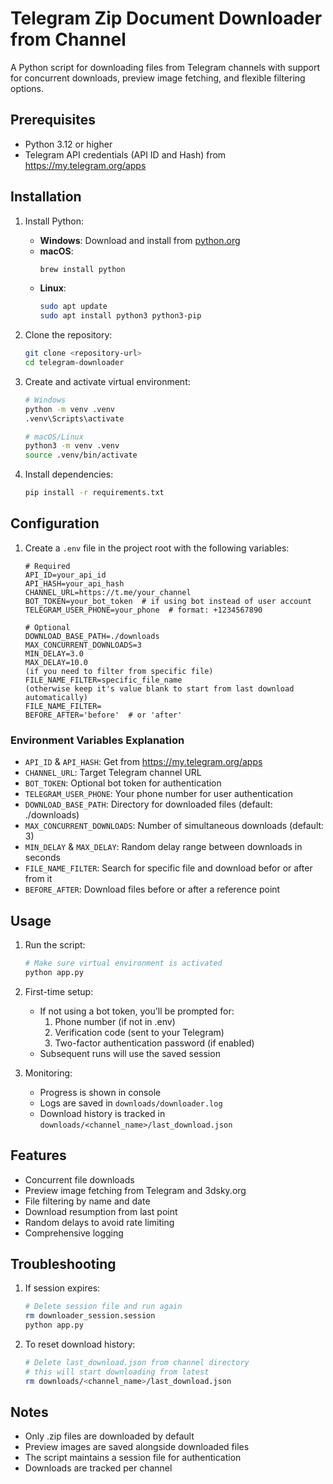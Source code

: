 # Telegram Zip Document Downloader from Channel

A Python script for downloading files from Telegram channels with support for concurrent downloads, preview image fetching, and flexible filtering options.

## Prerequisites

- Python 3.12 or higher
- Telegram API credentials (API ID and Hash) from https://my.telegram.org/apps

## Installation

1. Install Python:

   - **Windows**: Download and install from [python.org](https://python.org)
   - **macOS**:
     ```bash
     brew install python
     ```
   - **Linux**:
     ```bash
     sudo apt update
     sudo apt install python3 python3-pip
     ```

2. Clone the repository:

   ```bash
   git clone <repository-url>
   cd telegram-downloader
   ```

3. Create and activate virtual environment:

   ```bash
   # Windows
   python -m venv .venv
   .venv\Scripts\activate

   # macOS/Linux
   python3 -m venv .venv
   source .venv/bin/activate
   ```

4. Install dependencies:
   ```bash
   pip install -r requirements.txt
   ```

## Configuration

1. Create a `.env` file in the project root with the following variables:

   ```env
   # Required
   API_ID=your_api_id
   API_HASH=your_api_hash
   CHANNEL_URL=https://t.me/your_channel
   BOT_TOKEN=your_bot_token  # if using bot instead of user account
   TELEGRAM_USER_PHONE=your_phone  # format: +1234567890

   # Optional
   DOWNLOAD_BASE_PATH=./downloads
   MAX_CONCURRENT_DOWNLOADS=3
   MIN_DELAY=3.0
   MAX_DELAY=10.0
   (if you need to filter from specific file)
   FILE_NAME_FILTER=specific_file_name
   (otherwise keep it's value blank to start from last download automatically)
   FILE_NAME_FILTER=
   BEFORE_AFTER='before'  # or 'after'

   ```

### Environment Variables Explanation

- `API_ID` & `API_HASH`: Get from https://my.telegram.org/apps
- `CHANNEL_URL`: Target Telegram channel URL
- `BOT_TOKEN`: Optional bot token for authentication
- `TELEGRAM_USER_PHONE`: Your phone number for user authentication
- `DOWNLOAD_BASE_PATH`: Directory for downloaded files (default: ./downloads)
- `MAX_CONCURRENT_DOWNLOADS`: Number of simultaneous downloads (default: 3)
- `MIN_DELAY` & `MAX_DELAY`: Random delay range between downloads in seconds
- `FILE_NAME_FILTER`: Search for specific file and download befor or after from it
- `BEFORE_AFTER`: Download files before or after a reference point

## Usage

1. Run the script:

   ```bash
   # Make sure virtual environment is activated
   python app.py
   ```

2. First-time setup:

   - If not using a bot token, you'll be prompted for:
     1. Phone number (if not in .env)
     2. Verification code (sent to your Telegram)
     3. Two-factor authentication password (if enabled)
   - Subsequent runs will use the saved session

3. Monitoring:
   - Progress is shown in console
   - Logs are saved in `downloads/downloader.log`
   - Download history is tracked in `downloads/<channel_name>/last_download.json`

## Features

- Concurrent file downloads
- Preview image fetching from Telegram and 3dsky.org
- File filtering by name and date
- Download resumption from last point
- Random delays to avoid rate limiting
- Comprehensive logging

## Troubleshooting

1. If session expires:

   ```bash
   # Delete session file and run again
   rm downloader_session.session
   python app.py
   ```

2. To reset download history:
   ```bash
   # Delete last_download.json from channel directory
   # this will start downloading from latest
   rm downloads/<channel_name>/last_download.json
   ```

## Notes

- Only .zip files are downloaded by default
- Preview images are saved alongside downloaded files
- The script maintains a session file for authentication
- Downloads are tracked per channel
